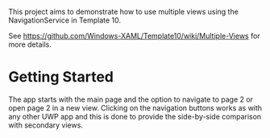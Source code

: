 This project aims to demonstrate how to use multiple views using the NavigationService
in Template 10.

See https://github.com/Windows-XAML/Template10/wiki/Multiple-Views for more details.

# Getting Started
The app starts with the main page and the option to navigate to page 2 or open page 2
in a new view. Clicking on the navigation buttons works as with any other UWP app and
this is done to provide the side-by-side comparison with secondary views.
